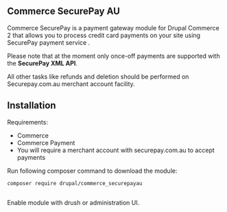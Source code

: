 ## Commerce SecurePay AU

Commerce SecurePay is a payment gateway module for Drupal Commerce 2 that allows
you to process credit card payments on your site using SecurePay payment service
. 

Please note that at the moment only once-off payments are supported with the
**SecurePay XML API**. 

All other tasks like refunds and deletion should be performed on
Securepay.com.au merchant account facility.

## Installation

Requirements:
 - Commerce 
 - Commerce Payment
 - You will require a merchant account with securepay.com.au to accept payments

Run following composer command to download the module:

    composer require drupal/commerce_securepayau

## 
Enable module with drush or administration UI.
